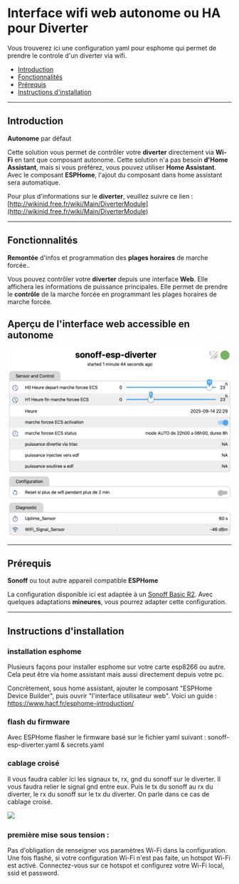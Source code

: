 # Interface wifi web **autonome** ou **HA** pour **Diverter**
Vous trouverez ici une configuration yaml pour esphome qui permet de prendre le controle d'un diverter via wifi.

- [Introduction](#Introduction)
- [Fonctionnalités](#Fonctionnalités)
- [Prérequis](#Prérequis)
- [Instructions d'installation](#Instructions-d'installation)

---

## Introduction
**Autonome** par défaut

Cette solution vous permet de contrôler votre **diverter** directement via **Wi-Fi** en tant que composant autonome. Cette solution n'a pas besoin **d'Home Assistant**, mais si vous préférez, vous pouvez utiliser **Home Assistant**. Avec le composant **ESPHome**, l'ajout du composant dans home assistant sera automatique.

Pour plus d'informations sur le **diverter**, veuillez suivre ce lien : [http://wikinid.free.fr/wiki/Main/DiverterModule](http://wikinid.free.fr/wiki/Main/DiverterModule)

---

## Fonctionnalités
**Remontée** d'infos et programmation des **plages horaires** de marche forcée..

Vous pouvez contrôler votre **diverter** depuis une interface **Web**. Elle affichera les informations de puissance principales. Elle permet de prendre le **contrôle** de la marche forcée en programmant les plages horaires de marche forcée.

## Aperçu de l'interface web accessible en autonome

<img src="https://raw.githubusercontent.com/lcailler/diverter2esphome/refs/heads/main/screenshot00.png" width="600">

---

## Prérequis
**Sonoff** ou tout autre appareil compatible **ESPHome**

La configuration disponible ici est adaptée à un [Sonoff Basic R2](https://devices.esphome.io/devices/Sonoff-BASIC-R2-v1.4).
Avec quelques adaptations **mineures**, vous pourrez adapter cette configuration.

---

## Instructions d'installation

### installation esphome

Plusieurs façons pour installer esphome sur votre carte esp8266 ou autre. Cela peut être via home assistant mais aussi directement depuis votre pc.

Concrètement, sous home assistant, ajouter le composant "ESPHome Device Builder", puis ouvrir "l'interface utilisateur web". Voici un guide : https://www.hacf.fr/esphome-introduction/

### flash du firmware

Avec ESPHome flasher le firmware basé sur le fichier yaml suivant : sonoff-esp-diverter.yaml & secrets.yaml

### cablage croisé

Il vous faudra cabler ici les signaux tx, rx, gnd du sonoff sur le diverter. Il vous faudra relier le signal gnd entre eux. Puis le tx du sonoff au rx du diverter, le rx du sonoff sur le tx du diverter. On parle dans ce cas de cablage croisé.

<img src="http://lionel.wiki.free.fr/download/projets/diverterV1_7_20190705/connect_diverter_03.png" width="400">

### première mise sous tension :

Pas d'obligation de renseigner vos paramètres Wi-Fi dans la configuration.
Une fois flashé, si votre configuration Wi-Fi n'est pas faite, un hotspot Wi-Fi est activé. Connectez-vous sur ce hotspot et configurez votre Wi-Fi local, ssid et password.



